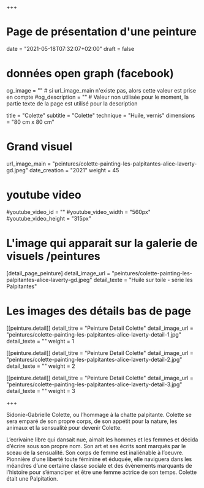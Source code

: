 +++
# Page de présentation d'une peinture
date = "2021-05-18T07:32:07+02:00"
draft = false

# données open graph (facebook)
og_image = "" # si url_image_main n'existe pas, alors cette valeur est prise en compte
#og_description = "" # Valeur non utilisée pour le moment, la partie texte de la page est utilisé pour la description

title = "Colette"
subtitle = "Colette"
technique = "Huile, vernis"
dimensions = "80 cm x 80 cm"
# Grand visuel
url_image_main = "peintures/colette-painting-les-palpitantes-alice-laverty-gd.jpeg"
date_creation = "2021"
weight = 45

# youtube video
#youtube_video_id = ""
#youtube_video_width = "560px"
#youtube_video_height = "315px"

# L'image qui apparait sur la galerie de visuels /peintures
[detail_page_peinture]
detail_image_url = "peintures/colette-painting-les-palpitantes-alice-laverty-gd.jpeg"
detail_texte = "Huile sur toile - série les Palpitantes"

# Les images des détails bas de page
[[peinture.detail]]
detail_titre = "Peinture Detail Colette"
detail_image_url = "peintures/colette-painting-les-palpitantes-alice-laverty-detail-1.jpg"
detail_texte = ""
weight = 1

[[peinture.detail]]
detail_titre = "Peinture Detail Colette"
detail_image_url = "peintures/colette-painting-les-palpitantes-alice-laverty-detail-2.jpg"
detail_texte = ""
weight = 2

[[peinture.detail]]
detail_titre = "Peinture Detail Colette"
detail_image_url = "peintures/colette-painting-les-palpitantes-alice-laverty-detail-3.jpg"
detail_texte = ""
weight = 3

+++

Sidonie-Gabrielle Colette, ou l’hommage à la chatte palpitante. Colette se sera emparé de son propre corps, de son appétit pour la nature, les animaux et la sensualité pour devenir Colette.

L’ecrivaine libre qui dansait nue, aimait les hommes et les femmes et décida d’écrire sous son propre nom. Son art et ses écrits sont marqués par le sceau de la sensualité. Son corps de femme est inaliénable à l’oeuvre. Pionnière d’une liberté toute féminine et éduquée, elle naviguera dans les méandres d’une certaine classe sociale et des évènements marquants de l’histoire pour s’émanciper et être une femme actrice de son temps. Colette était une Palpitation.